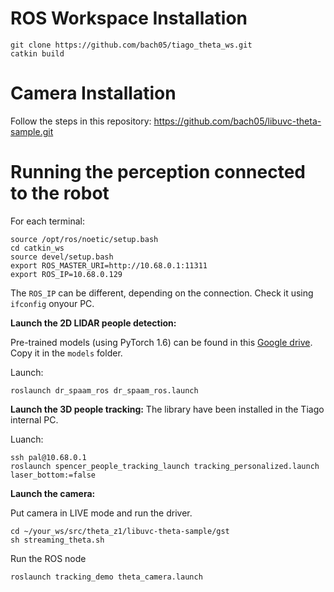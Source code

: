 # ROS Workspace Installation

```
git clone https://github.com/bach05/tiago_theta_ws.git
catkin build
```
# Camera Installation

Follow the steps in this repository: https://github.com/bach05/libuvc-theta-sample.git 

# Running the perception connected to the robot

For each terminal:
```
source /opt/ros/noetic/setup.bash
cd catkin_ws
source devel/setup.bash
export ROS_MASTER_URI=http://10.68.0.1:11311
export ROS_IP=10.68.0.129
```
The `ROS_IP` can be different, depending on the connection. Check it using `ifconfig` onyour PC. 

**Launch the 2D LIDAR people detection:**

Pre-trained models (using PyTorch 1.6) can be found in this [Google drive](https://drive.google.com/drive/folders/1Wl2nC8lJ6s9NI1xtWwmxeAUnuxDiiM4W?usp=sharing). Copy it in the `models` folder. 

Launch:
```
roslaunch dr_spaam_ros dr_spaam_ros.launch
```

**Launch the 3D people tracking:**
The library have been installed in the Tiago internal PC. 

Luanch: 
```
ssh pal@10.68.0.1
roslaunch spencer_people_tracking_launch tracking_personalized.launch laser_bottom:=false
```

**Launch the camera:**

Put camera in LIVE mode and run the driver.
```
cd ~/your_ws/src/theta_z1/libuvc-theta-sample/gst
sh streaming_theta.sh
```
Run the ROS node
```
roslaunch tracking_demo theta_camera.launch 
```

